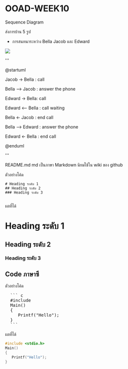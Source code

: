 # OOAD-WEEK10
Sequence Diagram

ส่งการบ้าน 5 รูป
* การสนทนาระหว่าง Bella Jacob และ Edward

![](http://www.plantuml.com/plantuml/img/RO_12O0m34NldI8BP04HAO8NjuWsg12hr4hNjz0IKBmbFxptYRqYXNZlOaQQZmcmWvv521gOISIK1NDSxWsGln87Y2l3kHwUZHbSek0KhMHDMyIN4H9jSVDBDRUeOlRksraTFwLgLxdYDa_veGS0)


'''

@startuml

Jacob -> Bella : call

Bella --> Jacob : answer the phone

Edward -> Bella: call

Edward <-- Bella : call waiting

Bella <- Jacob : end call

Bella --> Edward : answer the phone

Edward <- Bella : end call

@enduml

'''





README.md 
md เป็นภาษา Markdown นิยมใช้ใน wiki ของ github 

ตัวอย่างโค้ด
```
# Heading ระดับ 1 
## Heading ระดับ 2
### Heading ระดับ 3
 
```

ผลที่ได้
# Heading ระดับ 1 
## Heading ระดับ 2
### Heading ระดับ 3


## Code ภาษาซี

ตัวอย่างโค้ด
<pre>
  ``` c
  #include <stdio.h>
  Main()
  {
     Printf("Hello");
  }
  ```
</pre> 
ผลที่ได้
  ``` c
  #include <stdio.h>
  Main()
  {
     Printf("Hello");
  }
  ```
 
